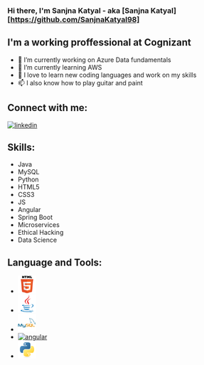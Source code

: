 ### Hi there, I'm Sanjna Katyal - aka [Sanjna Katyal] [https://github.com/SanjnaKatyal98] 
## I'm a working proffessional at Cognizant

- 👀 I’m currently working on Azure Data fundamentals
- 🌱 I’m currently learning AWS
- 💞️ I love to learn new coding languages and work on my skills
- 📫 I also know how to play guitar and paint

## Connect with me:
<a href="https://www.linkedin.com/in/sanjnakatyal">
<img alt="linkedin" width="95px" src="https://blog.linkedin.com/apps/settings/wcm/designs/linkedin/katy/global/clientlibs/resources/img/default-share.png" /></a>
<br/>

## Skills:

- Java
- MySQL
- Python
- HTML5
- CSS3
- JS
- Angular
- Spring Boot
- Microservices
- Ethical Hacking
- Data Science

## Language and Tools:

- <a href="https://www.w3.org/html/" rel="nofollow">
  <img src="https://raw.githubusercontent.com/devicons/devicon/master/icons/html5/html5-original-wordmark.svg" alt="html5" width="40" height="40" style="max-width:100%;"> </a>
- <a href="https://www.java.com" rel="nofollow">
  <img src="https://raw.githubusercontent.com/devicons/devicon/master/icons/java/java-original.svg" alt="java" width="40" height="40" style="max-width:100%;"> </a>
- <a href="https://www.mysql.com/" rel="nofollow">
  <img src="https://raw.githubusercontent.com/devicons/devicon/master/icons/mysql/mysql-original-wordmark.svg" alt="mysql" width="40" height="40" style="max-width:100%;"> </a>
- <a href="https://angular.io/"><img src="https://upload.wikimedia.org/wikipedia/commons/thumb/c/cf/Angular_full_color_logo.svg/1200px-Angular_full_color_logo.svg.png" alt="angular" width="40" height="40" style="max-width:100%;"></a>
- <a href="https://www.python.org" rel="nofollow">
  <img src="https://raw.githubusercontent.com/devicons/devicon/master/icons/python/python-original.svg" alt="python" width="40" height="40" style="max-width:100%;"> </a>
<br/>
